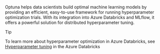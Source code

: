 Optuna helps data scientists build optimal machine learning models by providing an efficient, easy-to-use framework for running hyperparameter optimization trials. With its integration into Azure Databricks and MLflow, it offers a powerful solution for distributed hyperparameter tuning.

> [!TIP]
> To learn more about hyperparameter optimization in Azure Databricks, see [Hyperparameter tuning](/azure/databricks/machine-learning/automl-hyperparam-tuning/?azure-portal=true) in the Azure Databricks